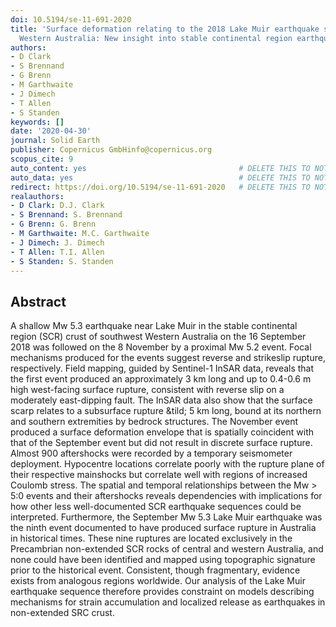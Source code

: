 ```yaml
---
doi: 10.5194/se-11-691-2020
title: 'Surface deformation relating to the 2018 Lake Muir earthquake sequence, southwest
  Western Australia: New insight into stable continental region earthquakes'
authors:
- D Clark
- S Brennand
- G Brenn
- M Garthwaite
- J Dimech
- T Allen
- S Standen
keywords: []
date: '2020-04-30'
journal: Solid Earth
publisher: Copernicus GmbHinfo@copernicus.org
scopus_cite: 9
auto_content: yes                                  # DELETE THIS TO NOT AUTO GENERATE CONTENT
auto_data: yes                                     # DELETE THIS TO NOT AUTO GENERATE METADATA
redirect: https://doi.org/10.5194/se-11-691-2020   # DELETE THIS TO NOT REDIRECT
realauthors:
- D Clark: D.J. Clark
- S Brennand: S. Brennand
- G Brenn: G. Brenn
- M Garthwaite: M.C. Garthwaite
- J Dimech: J. Dimech
- T Allen: T.I. Allen
- S Standen: S. Standen
---
```



## Abstract
A shallow Mw 5.3 earthquake near Lake Muir in the stable continental region (SCR) crust of southwest Western Australia on the 16 September 2018 was followed on the 8 November by a proximal Mw 5.2 event. Focal mechanisms produced for the events suggest reverse and strikeslip rupture, respectively. Field mapping, guided by Sentinel-1 InSAR data, reveals that the first event produced an approximately 3 km long and up to 0.4-0.6 m high west-facing surface rupture, consistent with reverse slip on a moderately east-dipping fault. The InSAR data also show that the surface scarp relates to a subsurface rupture &tild; 5 km long, bound at its northern and southern extremities by bedrock structures. The November event produced a surface deformation envelope that is spatially coincident with that of the September event but did not result in discrete surface rupture. Almost 900 aftershocks were recorded by a temporary seismometer deployment. Hypocentre locations correlate poorly with the rupture plane of their respective mainshocks but correlate well with regions of increased Coulomb stress. The spatial and temporal relationships between the Mw > 5:0 events and their aftershocks reveals dependencies with implications for how other less well-documented SCR earthquake sequences could be interpreted. Furthermore, the September Mw 5.3 Lake Muir earthquake was the ninth event documented to have produced surface rupture in Australia in historical times. These nine ruptures are located exclusively in the Precambrian non-extended SCR rocks of central and western Australia, and none could have been identified and mapped using topographic signature prior to the historical event. Consistent, though fragmentary, evidence exists from analogous regions worldwide. Our analysis of the Lake Muir earthquake sequence therefore provides constraint on models describing mechanisms for strain accumulation and localized release as earthquakes in non-extended SRC crust.
